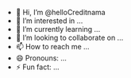 - 👋 Hi, I’m @helloCreditnama
- 👀 I’m interested in ...
- 🌱 I’m currently learning ...
- 💞️ I’m looking to collaborate on ...
- 📫 How to reach me ...
- 😄 Pronouns: ...
- ⚡ Fun fact: ...

<!---
helloCreditnama/helloCreditnama is a ✨ special ✨ repository because its `README.md` (this file) appears on your GitHub profile.
You can click the Preview link to take a look at your changes.
--->
